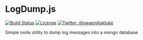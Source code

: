 # LogDump.js

[![Build Status](https://travis-ci.org/lukya/LogDump.js.svg?branch=master)](https://travis-ci.org/lukya/LogDump.js)
[![License](https://img.shields.io/badge/license-unlicense-green.svg)](/LICENSE)
[![Twitter: @swapnilluktuke](https://img.shields.io/badge/Contact-@swapnilluktuke-blue.svg)](https://twitter.com/swapnilluktuke)


Simple node utility to dump log messages into a mongo database
